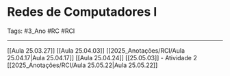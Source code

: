 # Redes de Computadores I

Tags: #3_Ano #RC #RCI

---

[[Aula 25.03.27]]
[[Aula 25.04.03]]
[[2025_Anotações/RCI/Aula 25.04.17|Aula 25.04.17]]
[[Aula 25.04.24]]
[[25.05.03]] - Atividade 2
[[2025_Anotações/RCI/Aula 25.05.22|Aula 25.05.22]]
